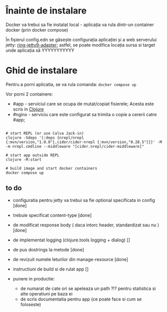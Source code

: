 # Înainte de instalare

Docker va trebui sa fie instalat local - aplicația va rula dintr-un container docker (prin docker compose)

În fișierul config.edn se găsește configurația aplicației și a web serverului jetty: 
 [ring-jetty9-adapter](https://github.com/sunng87/ring-jetty9-adapter);
  astfel, se poate modifica locația sursa si target unde aplicația să YYYYYYYYYYY


# Ghid de instalare

Pentru a porni aplicatia, se va rula comanda:
`docker compose up`

Vor porni 2 containere:
* #app - serviciul care se ocupa de mutat/copiat fisierele; Acesta este scris in [Clojure](https://clojuredocs.org/)
* #nginx - serviciu care este configurat sa trimita o copie a cererii catre #app;


```shell

# start REPL (or use Calva Jack-in)
clojure -Sdeps '{:deps {nrepl/nrepl {:mvn/version,"1.0.0"},cider/cider-nrepl {:mvn/version,"0.28.5"}}}' -M -m nrepl.cmdline --middleware "[cider.nrepl/cider-middleware]"

# start app outside REPL
clojure -M:start

# build image and start docker containers
docker compose up
```



 ## to do
 - configuratia pentru jetty va trebui sa fie optional specificata in config [done]
 - trebuie specificat content-type [done]
 - de modificat response body ( daca intorc header, standardizat sau nu )[done]
 - de implementat logging (clojure.tools logging + dialog) []
 - de pus dostrings la metode [done]
 - de revizuit numele leturilor din manage-resource [done]
 - instructiuni de build si de rulat app []

 - punere in productie:
    - de numarat de cate ori se apeleaza un path ?!? pentru statistica si alte operatiuni pe baza ei
    - de scris documentatia pentru app (ce poate face si cum se foloseste)